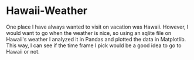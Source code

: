 # Hawaii-Weather
One place I have always wanted to visit on vacation was Hawaii. However, I would want to go when the weather is nice, so using an sqlite file on Hawaii's weather I analyzed it in Pandas and plotted the data in Matplotlib.
This way, I can see if the time frame I pick would be a good idea to go to Hawaii or not.

